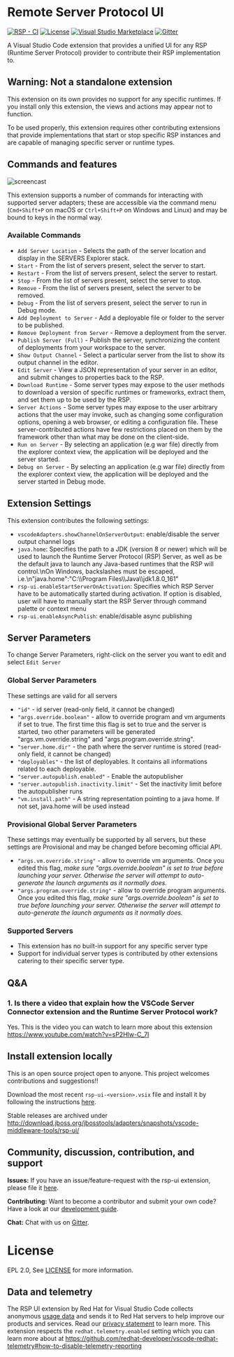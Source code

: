 # Remote Server Protocol UI

[![RSP - CI](https://img.shields.io/github/workflow/status/redhat-developer/vscode-rsp-ui/CI)](https://github.com/redhat-developer/vscode-rsp-ui/actions)
[![License](https://img.shields.io/badge/license-EPLv2.0-brightgreen.svg)](https://github.com/redhat-developer/vscode-rsp-ui/blob/master/README.md)
[![Visual Studio Marketplace](https://vsmarketplacebadge.apphb.com/version/redhat.vscode-rsp-ui.svg)](https://marketplace.visualstudio.com/items?itemName=redhat.vscode-rsp-ui)
[![Gitter](https://badges.gitter.im/redhat-developer/server-connector.svg)](https://gitter.im/redhat-developer/server-connector?utm_source=badge&utm_medium=badge&utm_campaign=pr-badge)

A Visual Studio Code extension that provides a unified UI for any RSP (Runtime Server Protocol) provider to contribute their RSP implementation to. 

## Warning: Not a standalone extension

This extension on its own provides no support for any specific runtimes. If you install only this extension, 
the views and actions may appear not to function. 

To be used properly, this extension requires other contributing extensions that provide implementations
that start or stop specific RSP instances and are capable of managing specific server or runtime types.

## Commands and features

![ screencast ](https://raw.githubusercontent.com/redhat-developer/vscode-rsp-ui/master/screencast/vscode-rsp-ui.gif)

This extension supports a number of commands for interacting with supported server adapters; these are accessible via the command menu (`Cmd+Shift+P` on macOS or `Ctrl+Shift+P` on Windows and Linux) and may be bound to keys in the normal way.

### Available Commands

   * `Add Server Location` - Selects the path of the server location and display in the SERVERS Explorer stack.
   * `Start` - From the list of servers present, select the server to start.
   * `Restart` - From the list of servers present, select the server to restart.
   * `Stop` - From the list of servers present, select the server to stop.
   * `Remove` - From the list of servers present, select the server to be removed.
   * `Debug` - From the list of servers present, select the server to run in Debug mode.
   * `Add Deployment to Server` - Add a deployable file or folder to the server to be published.
   * `Remove Deployment from Server` - Remove a deployment from the server.
   * `Publish Server (Full)` - Publish the server, synchronizing the content of deployments from your workspace to the server.
   * `Show Output Channel` - Select a particular server from the list to show its output channel in the editor.
   * `Edit Server` - View a JSON representation of your server in an editor, and submit changes to properties back to the RSP. 
   * `Download Runtime` - Some server types may expose to the user methods to download a version of specific runtimes or frameworks, extract them, and set them up to be used by the RSP. 
   * `Server Actions` - Some server types may expose to the user arbitrary actions that the user may invoke, such as changing some configuration options, opening a web browser, or editing a configuration file. These server-contributed actions have few restrictions placed on them by the framework other than what may be done on the client-side. 
   * `Run on Server` - By selecting an application (e.g war file) directly from the explorer context view, the application will be deployed and the server started.
   * `Debug on Server` - By selecting an application (e.g war file) directly from the explorer context view, the application will be deployed and the server started in Debug mode.

## Extension Settings

   This extension contributes the following settings:

   * `vscodeAdapters.showChannelOnServerOutput`: enable/disable the server output channel logs
   * `java.home`: Specifies the path to a JDK (version 8 or newer) which will be used to launch the Runtime Server Protocol (RSP) Server, as well as be the default java to launch any Java-based runtimes that the RSP will control.\nOn Windows, backslashes must be escaped, i.e.\n\"java.home\":\"C:\\\\Program Files\\\\Java\\\\jdk1.8.0_161\"
   * `rsp-ui.enableStartServerOnActivation`: Specifies which RSP Server have to be automatically started during activation. If option is disabled, user will have to manually start the RSP Server through command palette or context menu
   * `rsp-ui.enableAsyncPublish`: enable/disable async publishing

## Server Parameters
   To change Server Parameters, right-click on the server you want to edit and select `Edit Server`

### Global Server Parameters
   These settings are valid for all servers

   * `"id"` - id server (read-only field, it cannot be changed)
   * `"args.override.boolean"` - allow to override program and vm arguments if set to true. The first time this flag is set to true and the server is started, two other parameters will be generated "args.vm.override.string" and "args.program.override.string". 
   * `"server.home.dir"` - the path where the server runtime is stored (read-only field, it cannot be changed)
   * `"deployables"` - the list of deployables. It contains all informations related to each deployable.
   * `"server.autopublish.enabled"` - Enable the autopublisher
   * `"server.autopublish.inactivity.limit"` - Set the inactivity limit before the autopublisher runs
   * `"vm.install.path"` - A string representation pointing to a java home. If not set, java.home will be used instead

### Provisional Global Server Parameters
   These settings may eventually be supported by all servers, but these settings are Provisional and may be changed before becoming official API. 

   * `"args.vm.override.string"` - allow to override vm arguments. Once you edited this flag, *make sure "args.override.boolean" is set to true before launching your server. Otherwise the server will attempt to auto-generate the launch arguments as it normally does.*
   * `"args.program.override.string"` - allow to override program arguments. Once you edited this flag, *make sure "args.override.boolean" is set to true before launching your server. Otherwise the server will attempt to auto-generate the launch arguments as it normally does.*

### Supported Servers
   * This extension has no built-in support for any specific server type
   * Support for individual server types is contributed by other extensions catering to their specific server type.


## Q&A

### 1. Is there a video that explain how the VSCode Server Connector extension and the Runtime Server Protocol work?
Yes. This is the video you can watch to learn more about this extension https://www.youtube.com/watch?v=sP2Hlw-C_7I

## Install extension locally
This is an open source project open to anyone. This project welcomes contributions and suggestions!!

Download the most recent `rsp-ui-<version>.vsix` file and install it by following the instructions [here](https://code.visualstudio.com/docs/editor/extension-gallery#_install-from-a-vsix). 

Stable releases are archived under http://download.jboss.org/jbosstools/adapters/snapshots/vscode-middleware-tools/rsp-ui/

## Community, discussion, contribution, and support

**Issues:** If you have an issue/feature-request with the rsp-ui extension, please file it [here](https://github.com/redhat-developer/vscode-rsp-ui/issues).

**Contributing:** Want to become a contributor and submit your own code? Have a look at our [development guide](https://github.com/redhat-developer/vscode-rsp-ui/blob/master/CONTRIBUTING.md).

**Chat:** Chat with us on [Gitter](https://gitter.im/redhat-developer/server-connector).

License
=======
EPL 2.0, See [LICENSE](LICENSE) for more information.


## Data and telemetry

The RSP UI extension by Red Hat for Visual Studio Code collects anonymous [usage data](USAGE_DATA.md) and sends it to Red Hat servers to help improve our products and services. Read our [privacy statement](https://developers.redhat.com/article/tool-data-collection) to learn more. This extension respects the `redhat.telemetry.enabled` setting which you can learn more about at https://github.com/redhat-developer/vscode-redhat-telemetry#how-to-disable-telemetry-reporting

